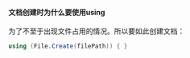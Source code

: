 #### 文档创建时为什么要使用using

为了不至于出现文件占用的情况。所以要如此创建文档：          

```c#
using (File.Create(filePath)) { }
```

